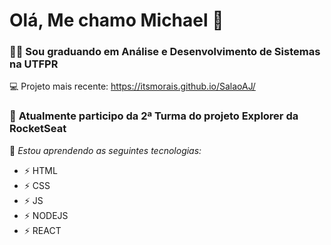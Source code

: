 # Olá, Me chamo Michael 👋

### 🧑‍🎓 Sou graduando em Análise e Desenvolvimento de Sistemas na UTFPR  

💻 Projeto mais recente: https://itsmorais.github.io/SalaoAJ/

### 🚀 **Atualmente participo da 2ª Turma do projeto Explorer da RocketSeat** 
🔭 _Estou aprendendo as seguintes tecnologias:_

- ⚡ HTML
- ⚡ CSS
- ⚡ JS
- ⚡ NODEJS
- ⚡ REACT
